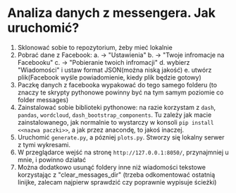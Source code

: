 # Analiza danych z messengera. Jak uruchomić?

1. Sklonować sobie to repozytorium, żeby mieć lokalnie
2. Pobrać dane z Facebook:
    a. -> "Ustawienia"
    b. -> "Twoje infromacje na Facebooku"
    c. -> "Pobieranie twoich infromacji"
    d. wybierz "Wiadomości" i ustaw format JSON(można niską jakość)
    e. utwórz plik(Facebook wyśle powiadomienie, kiedy plik będzie gotowy)
3. Paczkę danych z facebooka wypakować do tego samego folderu (to znaczy te skrypty pythonowe powinny być na tym samym poziomie co folder messages)
4. Zainstalować sobie biblioteki pythonowe: na razie korzystam z `dash`, `pandas`, `wordcloud`, `dash_bootstrap_components`. Tu zależy jak macie zainstalowanego, jak normalnie to wystarczy w konsoli `pip install <<nazwa paczki>>`, a jak przez anacondę, to jakoś inaczej.
5. Uruchomić `generate.py`, a pózniej `plots.py`. Stworzy się lokalny serwer z tymi wykresami.
6. W przeglądarce wejść na stronę `http://127.0.0.1:8050/`, przynajmniej u mnie, i powinno działać
7. Można dodatkowo usunąć foldery inne niż wiadomości tekstowe korzystając z "clear_messages_dir" (trzeba odkomentować ostatnią linijke, zalecam najpierw sprawdzić czy poprawnie wypisuje ścieżki)